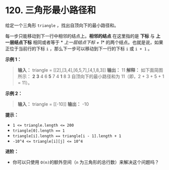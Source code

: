 # 120. 三角形最小路径和

给定一个三角形 `triangle` ，找出自顶向下的最小路径和。

每一步只能移动到下一行中相邻的结点上。**相邻的结点**  在这里指的是 **下标**  与 **上一层结点下标**  相同或者等于 *
*上一层结点下标 \+ 1**  的两个结点。也就是说，如果正位于当前行的下标 `i` ，那么下一步可以移动到下一行的下标 `i` 或
`i + 1` 。

**示例 1：**

> **输入：** triangle = \[\[2],\[3,4],\[6,5,7],\[4,1,8,3]]
> **输出：** 11
> **解释：** 如下面简图所示：
> **2**
> **3**  4
> 6 **5**  7
> 4 **1**  8 3
> 自顶向下的最小路径和为 11（即，2 \+ 3 \+ 5 \+ 1 = 11）。
>

**示例 2：**

> **输入：** triangle = \[\[\-10]]
> **输出：** \-10
>

**提示：**

* `1 <= triangle.length <= 200`
* `triangle[0].length == 1`
* `triangle[i].length == triangle[i - 1].length + 1`
* `-10^4 <= triangle[i][j] <= 10^4`

**进阶：**

* 你可以只使用 `O(n)`的额外空间（`n` 为三角形的总行数）来解决这个问题吗？